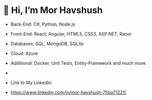 # 👋 Hi, I’m Mor Havshush

- Back-End: C#, Python, Node.js
- Front-End: React, Angular, HTML5, CSS3, ASP.NET, Razor
- Databases: SQL, MongoDB, SQLite
- Cloud: Azure
- Additional: Docker, Unit Tests, Entity-Framework and much more.

-
- Link to My Linkedin: 
- https://www.linkedin.com/in/mor-havshush-75ba71221/
